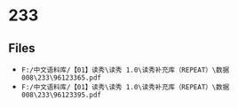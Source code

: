 # 233

## Files

- `F:/中文语料库/【01】读秀\读秀 1.0\读秀补充库（REPEAT）\数据008\233\96123365.pdf`
- `F:/中文语料库/【01】读秀\读秀 1.0\读秀补充库（REPEAT）\数据008\233\96123395.pdf`
